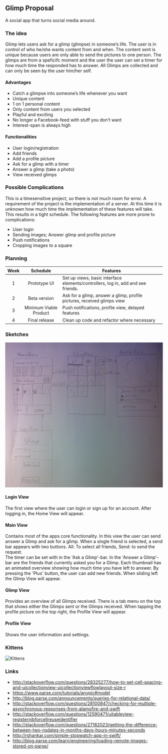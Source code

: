## Glimp Proposal
A social app that turns social media around.

### The idea
Glimp lets users ask for a glimp (glimpse) in someone’s life. The user is in control of who he/she wants content from and when. The content sent is unique because users are only able to send the pictures to one person. The glimps are from a speficifc moment and the user the user can set a timer for how much time the responded has to answer. All Glimps are collected and can only be seen by the user him/her self.

#### Advantages
- Catch a glimpse into someone’s life whenever you want
- Unique content
- 1 on 1 personal content
- Only content from users you selected
- Playful and exciting
- No longer a Facebook-feed with stuff you don’t want
- Interest-span is always high

#### Functionalities
- User login/registration
- Add friends
- Add a profile picture
- Ask for a glimp with a timer
- Answer a glimp (take a photo)
- View received glimps

### Possible Complications
This is a timesensitive project, so there is not much room for error. A requirement of the project is the implementation of a server. At this time it is unknown how much time the implementation of these features will take. This results in a tight schedule. The following features are more prone to complications:
- User login
- Sending images; Answer glimp and profile picture
- Push notifications
- Cropping images to a square

### Planning
| Week | Schedule | Features |
|:------:|:------:|---------|
|1 | Prototype UI | Set up views, basic interface elements/controllers, log in, add and see friends. |
|2 | Beta version | Ask for a glimp, answer a glimp, profile pictures, received glimps view |
|3 | Minimum Viable Product | Push notifications, profile view, delayed features |
|4 | Final release | Clean up code and refactor where necessary |

### Sketches
![Sketches](/doc/sketches.png)

#### Login View
The first view where the user can login or sign up for an account. After logging in, the Home View will appear.

#### Main View
Contains most of the apps core functionality. In this view the user can send answer a Glimp and ask for a glimp. When a single friend is selected, a send bar appears with two buttons. All: To select all friends, Send: to send the request.  
The timer can be set with in the 'Ask a Glimp'-bar. In the 'Answer a Glimp'-bar are the friends that currently asked you for a Glimp. Each thumbnail has an animated overview showing how much time you have left to answer.
By pressing the 'Plus' button, the user can add new friends. When sliding left the Glimp View will appear.

#### Glimp View
Provides an overview of all Glimps received. There is a tab menu on the top that shows either the Glimps sent or the Glimps received. When tapping the profile picture on the top right, the Profile View will appear.

#### Profile View
Shows the user information and settings.

### Kittens
![Kittens](/doc/kittens.gif)

### Links
- http://stackoverflow.com/questions/28325277/how-to-set-cell-spacing-and-uicollectionview-uicollectionviewflowlayout-size-r
- https://www.parse.com/tutorials/anypic#model
- http://blog.parse.com/announcements/queries-for-relational-data/
- http://stackoverflow.com/questions/28100847/checking-for-multiple-asynchronous-responses-from-alamofire-and-swift
- http://stackoverflow.com/questions/12590471/uitableview-registernibforcellreuseidentifier
- http://stackoverflow.com/questions/27182023/getting-the-difference-between-two-nsdates-in-months-days-hours-minutes-seconds
- http://rshankar.com/simple-stopwatch-app-in-swift/
- http://blog.parse.com/learn/engineering/loading-remote-images-stored-on-parse/